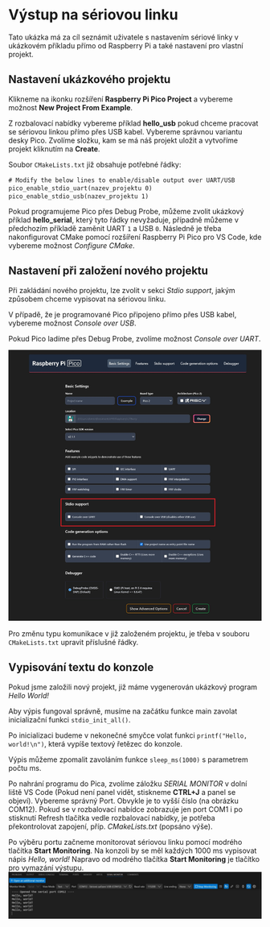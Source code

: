# Výstup na sériovou linku
Tato ukázka má za cíl seznámit uživatele s nastavením sériové linky v ukázkovém příkladu přímo od Raspberry Pi a také nastavení pro vlastní projekt.
## Nastavení ukázkového projektu
Klikneme na ikonku rozšíření **Raspberry Pi Pico Project** a vybereme možnost **New Project From Example**.

Z rozbalovací nabídky vybereme příklad **hello_usb** pokud chceme pracovat se sériovou linkou přímo přes USB kabel. Vybereme správnou variantu desky Pico. Zvolíme složku, kam se má náš projekt uložit a vytvoříme projekt kliknutím na **Create**.

Soubor `CMakeLists.txt` již obsahuje potřebné řádky:
```
# Modify the below lines to enable/disable output over UART/USB
pico_enable_stdio_uart(nazev_projektu 0)
pico_enable_stdio_usb(nazev_projektu 1)
```

Pokud programujeme Pico přes Debug Probe, můžeme zvolit ukázkový příklad **hello_serial**, který tyto řádky nevyžaduje, případně můžeme v předchozím příkladě zaměnit UART `1` a USB `0`. Následně je třeba nakonfigurovat CMake pomocí rozšíření Raspberry Pi Pico pro VS Code, kde vybereme možnost *Configure CMake*.

## Nastavení při založení nového projektu
Při zakládání nového projektu, lze zvolit v sekci *Stdio support*, jakým způsobem chceme vypisovat na sériovou linku.

V případě, že je programované Pico připojeno přímo přes USB kabel, vybereme možnost *Console over USB*.

Pokud Pico ladíme přes Debug Probe, zvolíme možnost *Console over UART*.

![Stdio support](/readme_images/new_project.jpg)

Pro změnu typu komunikace v již založeném projektu, je třeba v souboru `CMakeLists.txt` upravit příslušné řádky. 

## Vypisování textu do konzole
Pokud jsme založili nový projekt, již máme vygenerován ukázkový program *Hello World!*

Aby výpis fungoval správně, musíme na začátku funkce main zavolat inicializační funkci `stdio_init_all()`.

Po inicializaci budeme v nekonečné smyčce volat funkci `printf("Hello, world!\n")`, která vypíše textový řetězec do konzole.

Výpis můžeme zpomalit zavoláním funkce `sleep_ms(1000)` s parametrem počtu ms.

Po nahrání programu do Pica, zvolíme záložku *SERIAL MONITOR* v dolní liště VS Code (Pokud není panel vidět, stiskneme **CTRL+J** a panel se objeví). Vybereme správný Port. Obvykle je to vyšší číslo (na obrázku COM12). Pokud se v rozbalovací nabídce zobrazuje jen port COM1 i po stisknutí Refresh tlačítka vedle rozbalovací nabídky, je potřeba překontrolovat zapojení, příp. *CMakeLists.txt* (popsáno výše).

Po výběru portu začneme monitorovat sériovou linku pomocí modrého tlačítka **Start Monitoring**. Na konzoli by se měl každých 1000 ms vypisovat nápis *Hello, world!* Napravo od modrého tlačítka **Start Monitoring** je tlačítko pro vymazání výstupu.
![Console output](/readme_images/console_output.jpg)
